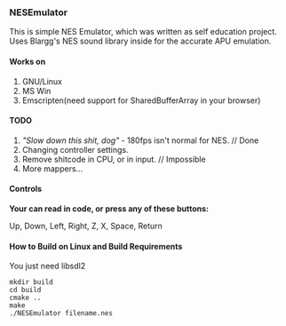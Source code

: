 ### NESEmulator
This is simple NES Emulator, which was written as self education project.
Uses Blargg's NES sound library inside for the accurate APU emulation.

#### Works on
1. GNU/Linux
2. MS Win
3. Emscripten(need support for SharedBufferArray in your browser)

#### TODO
1. _"Slow down this shit, dog"_ - 180fps isn't normal for NES. // Done
2. Changing controller settings.
3. Remove shitcode in CPU, or in input. // Impossible
4. More mappers...

#### Controls
**Your can read in code, or press any of these buttons:**

Up, Down, Left, Right, Z, X, Space, Return

#### How to Build on Linux and Build Requirements
You just need libsdl2

    mkdir build
    cd build
    cmake ..
    make
    ./NESEmulator filename.nes
    